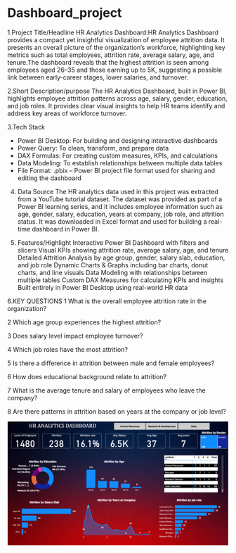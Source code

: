 # Dashboard_project
1.Project Title/Headline
HR Analytics Dashboard:HR Analytics Dashboard provides a compact yet insightful visualization of employee attrition data. It presents an overall picture of the organization’s workforce, highlighting key metrics such as total employees, attrition rate, average salary, age, and tenure.The dashboard reveals that the highest attrition is seen among employees aged 26–35 and those earning up to 5K, suggesting a possible link between early-career stages, lower salaries, and turnover.

2.Short Description/purpose
The HR Analytics Dashboard, built in Power BI, highlights employee attrition patterns across age, salary, gender, education, and job roles. It provides clear visual insights to help HR teams identify and address key areas of workforce turnover.

3.Tech Stack
* Power BI Desktop: For building and designing interactive dashboards
* Power Query: To clean, transform, and prepare data
* DAX Formulas: For creating custom measures, KPIs, and calculations
* Data Modeling: To establish relationships between multiple data tables
* File Format: .pbix – Power BI project file format used for sharing and editing the dashboard

4. Data Source
 The HR analytics data used in this project was extracted from a YouTube tutorial dataset. The dataset was provided as part of a Power BI learning series, and it includes employee information such as age, gender, salary, education, years at company, job role, and attrition status. It was downloaded in Excel format and used for building a real-time dashboard in Power BI.

5. Features/Highlight
Interactive Power BI Dashboard with filters and slicers Visual KPIs showing attrition rate, average salary, age, and tenure
Detailed Attrition Analysis by age group, gender, salary slab, education, and job role
Dynamic Charts & Graphs including bar charts, donut charts, and line visuals
Data Modeling with relationships between multiple tables
Custom DAX Measures for calculating KPIs and insights
Built entirely in Power BI Desktop using real-world HR data

6.KEY QUESTIONS
1 What is the overall employee attrition rate in the organization?

2 Which age group experiences the highest attrition?

3 Does salary level impact employee turnover?

4 Which job roles have the most attrition?

5 Is there a difference in attrition between male and female employees?

6 How does educational background relate to attrition?

7 What is the average tenure and salary of employees who leave the company?

8 Are there patterns in attrition based on years at the company or job level?

![Dashboard Screenshot](https://github.com/SamikshaDhas/Dashboard_project/blob/main/Screenshot%202025-08-03%20115657.png)

